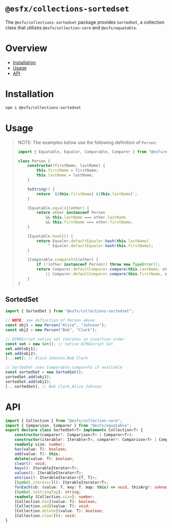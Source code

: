 # `@esfx/collections-sortedset`

The `@esfx/collections-sortedset` package provides `SortedSet`, a collection class that utilizes `@esfx/collection-core` and `@esfx/equatable`.

# Overview

* [Installation](#installation)
* [Usage](#usage)
* [API](#api)

# Installation

```sh
npm i @esfx/collections-sortedset
```

# Usage

> NOTE: The examples below use the following definition of `Person`:
> ```ts
> import { Equatable, Equaler, Comparable, Comparer } from "@esfx/equatable";
>
> class Person {
>     constructor(firstName, lastName) {
>         this.firstName = firstName;
>         this.lastName = lastName;
>     }
>
>     toString() {
>         return `${this.firstName} ${this.lastName}`;
>     }
>
>     [Equatable.equals](other) {
>         return other instanceof Person
>             && this.lastName === other.lastName
>             && this.firstName === other.firstName;
>     }
>
>     [Equatable.hash]() {
>         return Equaler.defaultEqualer.hash(this.lastName)
>              ^ Equaler.defaultEqualer.hash(this.firstName);
>     }
>
>     [Comparable.compareTo](other) {
>         if (!(other instanceof Person)) throw new TypeError();
>         return Comparer.defaultComparer.compare(this.lastName, other.lastName)
>             || Comparer.defaultComparer.compare(this.firstName, other.firstName);
>     }
> }
> ```

## SortedSet

```ts
import { SortedSet } from "@esfx/collections-sortedset";

// NOTE: see definition of Person above
const obj1 = new Person("Alice", "Johnson");
const obj2 = new Person("Bob", "Clark");

// ECMAScript native set iterates in insertion order
const set = new Set(); // native ECMAScript Set
set.add(obj1);
set.add(obj2);
[...set]; // Alice Johnson,Bob Clark

// SortedSet uses Comparable.compareTo if available
const sortedSet = new SortedSet();
sortedSet.add(obj1);
sortedSet.add(obj2);
[...sortedSet]; // Bob Clark,Alice Johnson
```

# API


```ts
import { Collection } from "@esfx/collection-core";
import { Comparison, Comparer } from "@esfx/equatable";
export declare class SortedSet<T> implements Collection<T> {
    constructor(comparer?: Comparison<T> | Comparer<T>);
    constructor(iterable?: Iterable<T>, comparer?: Comparison<T> | Comparer<T>);
    readonly size: number;
    has(value: T): boolean;
    add(value: T): this;
    delete(value: T): boolean;
    clear(): void;
    keys(): IterableIterator<T>;
    values(): IterableIterator<T>;
    entries(): IterableIterator<[T, T]>;
    [Symbol.iterator](): IterableIterator<T>;
    forEach(cb: (value: T, key: T, map: this) => void, thisArg?: unknown): void;
    [Symbol.toStringTag]: string;
    readonly [Collection.size]: number;
    [Collection.has](value: T): boolean;
    [Collection.add](value: T): void;
    [Collection.delete](value: T): boolean;
    [Collection.clear](): void;
}
```
